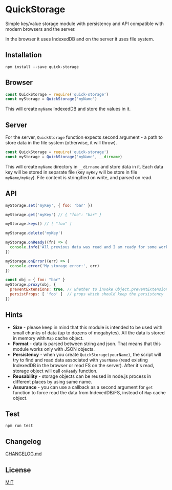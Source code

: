 # QuickStorage

Simple key/value storage module with persistency and API compatible with modern browsers and the server.

In the browser it uses IndexedDB and on the server it uses file system.

## Installation

```
npm install --save quick-storage
```

## Browser

```js
const QuickStorage = require('quick-storage')
const myStorage = QuickStorage('myName')
```

This will create `myName` IndexedDB and store the values in it.

## Server

For the server, `QuickStorage` function expects second argument - a path to store data in the file system (otherwise, it will throw).

```js
const QuickStorage = require('quick-storage')
const myStorage = QuickStorage('myName', __dirname)
```

This will create `myName` directory in `__dirname` and store data in it. Each data key will be stored in separate file (key `myKey` will be store in file `myName/myKey`). File content is stringified on write, and parsed on read.

## API

```js
myStorage.set('myKey', { foo: 'bar' })
```

```js
myStorage.get('myKey') // { "foo": "bar" }
```

```js
myStorage.keys() // [ "foo" ]
```

```js
myStorage.delete('myKey')
```

```js
myStorage.onReady((fn) => {
  console.info('All previous data was read and I am ready for some work!')
})
```

```js
myStorage.onError((err) => {
  console.error('My storage error:', err)
})
```

```js
const obj = { foo: "bar" }
myStorage.proxy(obj, {
  preventExtensions: true, // whether to invoke Object.preventExtensions(obj)
  persistProps: [ 'foo' ]  // props which should keep the persistency
})
```

## Hints

* **Size** - please keep in mind that this module is intended to be used with small chunks of data (up to dozens of megabytes). All the data is stored in memory with `Map` cache object.
* **Format** - data is parsed between string and json. That means that this module works only with JSON objects.
* **Persistency** - when you create `QuickStorage(yourName)`, the script will try to find and read data associated with `yourName` (read existing IndexedDB in the browser or read FS on the server). After it's read, storage object will call `onReady` function.
* **Reusability** - storage objects can be reused in node.js process in different places by using same name.
* **Assurance** - you can use a callback as a second argument for `get` function to force read the data from IndexedDB/FS, instead of `Map` cache object.

## Test

```
npm run test
```

## Changelog

[CHANGELOG.md](https://github.com/BonneVoyager/quick-storage/blob/master/CHANGELOG.md)

## License

[MIT](LICENSE)
